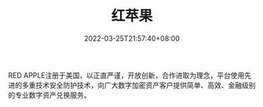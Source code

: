 ﻿---
weight: 
title: "红苹果"
description: "BTCBL（币链网）平台使用先进的多重安全防护技术，向广大数字加密资产客户提供金融级别的专业数字资产交易保障。"
date: 2022-03-25T21:57:40+08:00
lastmod: 2022-03-25T16:45:40+08:00
draft: false
authors: ["Metabd"]
featuredImage: "hongpingguo.webp"
link: ""
tags: ["交易所","红苹果"]
categories: ["navigation"]
navigation: ["交易所"]
lightgallery: true
toc: true
pinned: false
recommend: false
recommend1: false
---
RED APPLE注册于美国，以正直严谨，开放创新，合作进取为理念，平台使用先进的多重技术安全防护技术，向广大数字加密资产客户提供简单、高效、金融级别的专业数字资产兑换服务。
